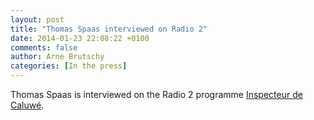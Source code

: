 ```yaml
---
layout: post
title: "Thomas Spaas interviewed on Radio 2"
date: 2014-01-23 22:08:22 +0100
comments: false
author: Arne Brutschy
categories: [In the press]
---
```

Thomas Spaas is interviewed on the Radio 2 programme [Inspecteur de Caluwé](http://www.radio2.be/inspecteur-decaluwe/bitcoin).
